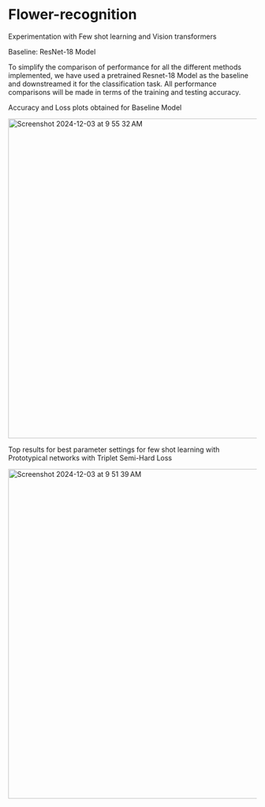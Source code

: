 # Flower-recognition
Experimentation with Few shot learning and Vision transformers


Baseline: ResNet-18 Model

To simplify the comparison of performance for all the different methods implemented, we have used a pretrained Resnet-18 Model as the baseline and downstreamed it for the classification task. All performance comparisons will be made in terms of the training and testing accuracy.

Accuracy and Loss plots obtained for Baseline Model

<img width="648" alt="Screenshot 2024-12-03 at 9 55 32 AM" src="https://github.com/user-attachments/assets/d6f41656-9798-4fa0-acc5-f71f941a806d">


Top results for best parameter settings for few shot learning with Prototypical networks with Triplet Semi-Hard Loss

<img width="668" alt="Screenshot 2024-12-03 at 9 51 39 AM" src="https://github.com/user-attachments/assets/06043b18-373f-41da-a871-1a26762cb145">
